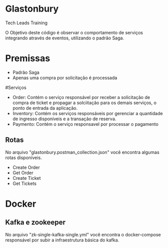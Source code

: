 # Glastonbury
Tech Leads Training

O Objetivo deste código é observar o comportamento de serviços integrando através de eventos,
utilizando o padrão Saga. 

# Premissas

- Padrão Saga
- Apenas uma compra por solicitação é processada 

#Serviços
- Order: Contém o serviço responsável por receber a solicitação de compra de ticket e propagar a solciitação para os demais serviços, o ponto de entrada da aplicação.
- Inventory: Contém os serviços responsáveis por gerenciar a quantidade de ingresso disponíveis e a transação de reserva.
- Paymento: Contém o serviço responsavel por processar o pagamento

## Rotas
No arquivo "glastonbury.postman_collection.json" você encontra algumas rotas disponíveis.

- Create Order
- Get Order
- Create Ticket
- Get Tickets

# Docker
## Kafka e zookeeper
No arquivo "zk-single-kafka-single.yml" você encontra o docker-compose responsável por subir 
a infraestrutura básica do kafka.